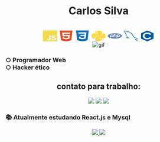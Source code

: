<h1 align="center">Carlos Silva</h1>

<div style="display: inline_block" align="center"><br>
  <img align="center" alt="JS" height="30" width="40" src="https://raw.githubusercontent.com/devicons/devicon/master/icons/javascript/javascript-plain.svg">
  <img align="center" alt="HTML" height="30" width="40" src="https://raw.githubusercontent.com/devicons/devicon/master/icons/html5/html5-plain.svg">
  <img align="center" alt="CSS" height="30" width="40" src="https://raw.githubusercontent.com/devicons/devicon/master/icons/css3/css3-plain.svg">
  <img align="center" alt="Python" height="30" width="40" src="https://raw.githubusercontent.com/devicons/devicon/master/icons/python/python-plain.svg">
  <img align="center" alt="PHP" height="30" width="40" src="https://raw.githubusercontent.com/devicons/devicon/master/icons/php/php-plain.svg">
  <img align="center" alt="mysql" height="30" width="40" src="https://raw.githubusercontent.com/devicons/devicon/master/icons/mysql/mysql-plain.svg">
  <img align="center" alt="C" height="30" width="40" src="https://raw.githubusercontent.com/devicons/devicon/master/icons/c/c-plain.svg">
</div>

<div align="center">
    <img alt="gif" width="70%" src="https://camo.githubusercontent.com/0a61e78c4338a4bac0ebf9e958865e8a50db9f7c70098883ef423d310481396e/68747470733a2f2f7374617469632e7769787374617469632e636f6d2f6d656469612f3038626232635f62666636356363396339313234353931623430366432363734646364643565367e6d76322e676966">
</div>

### ○ Programador Web<br> ○ Hacker ético<br>

<h2 align="center">contato para trabalho:</h2>

<div align="center">
  <a href="#"><img src="https://img.shields.io/badge/Pix-gray?style=for-the-badge&logo=pix&logoColor=green" target="_blank"></a>
  <a href="mailto:dasilvacarlosalberto344@gmail.com"><img src="https://img.shields.io/badge/-Gmail-gray?style=for-the-badge&logo=gmail&logoColor=red" target="_blank"></a>
  <a href="https://t.me/CarlosSilva344"><img src="https://img.shields.io/badge/-Telegram-gray?style=for-the-badge&logo=telegram&logoColor=red" target="_blank"></a>
</div>

### 📚 Atualmente estudando React.js e Mysql

<div align="center">
  <a href="https://github.com/CarlosAllberto">
  <img height="160em" src="https://github-readme-stats.vercel.app/api?username=CarlosAllberto&show_icons=true&theme=dracula&include_all_commits=true&count_private=true"/>
  <img height="160em" src="https://github-readme-stats.vercel.app/api/top-langs/?username=CarlosAllberto&layout=compact&langs_count=7&theme=dracula"/>
</div>
